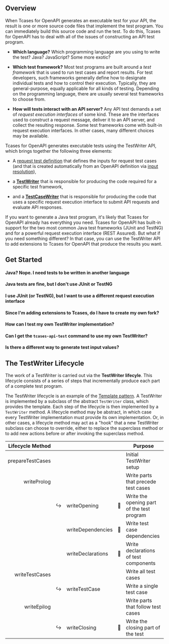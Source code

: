 ## Overview ##

When Tcases for OpenAPI generates an executable test for your API, the result is one or more source code files that implement
the test program. You can immediately build this source code and run the test.  To do this, Tcases for OpenAPI has to deal with
all of the issues of constructing an API test program.

* **Which language?** Which programming language are you using to write the test? Java? JavaScript? Some more exotic?

* **Which test framework?** Most test programs are built around a _test framework_ that is used to run test cases and report
  results.  For test developers, such frameworks generally define how to designate individual tests and how to control their
  execution.  Typically, they are general-purpose, equally applicable for all kinds of testing. Depending on the programming
  language, there are usually several test frameworks to choose from.

* **How will tests interact with an API server?** Any API test demands a set of _request execution interfaces_ of some kind.
  These are the interfaces used to construct a request message, deliver it to an API server, and collect the resulting response.
  Some test frameworks come with built-in request execution interfaces. In other cases, many different choices may be available.

Tcases for OpenAPI generates executable tests using the TestWriter API, which brings together the following three elements:

  * A [request test definition](Request-Test-Definition.md) that defines the inputs for request test cases (and that is created
    automatically from an OpenAPI definition via [input resolution](#get-actual-input-values)),
  
  * a [**TestWriter**](http://www.cornutum.org/tcases/docs/api/org/cornutum/tcases/openapi/testwriter/TestWriter.html) that is
    responsible for producing the code required for a specific test framework,

  * and a [**TestCaseWriter**](http://www.cornutum.org/tcases/docs/api/org/cornutum/tcases/openapi/testwriter/TestCaseWriter.html)
    that is responsible for producing the code that uses a specific request execution interface to submit
    API requests and evaluate API responses.

If you want to generate a Java test program, it's likely that Tcases for OpenAPI already has everything you need. Tcases for
OpenAPI has built-in support for the two most common Java test frameworks (JUnit and TestNG) and for a powerful request
execution interface (REST Assured).  But what if you need something different? In that case, you can use the TestWriter API to
add extensions to Tcases for OpenAPI that produce the results you want.

## Get Started ##

#### Java? Nope. I need tests to be written in another language ####

#### Java tests are fine, but I don't use JUnit or TestNG ####

#### I use JUnit (or TestNG), but I want to use a different request execution interface ####

#### Since I'm adding extensions to Tcases, do I have to create my own fork? ####

#### How can I test my own TestWriter implementation? ####

#### Can I get the `tcases-api-test` command to use my own TestWriter? ####

#### Is there a different way to generate test input values? ####


## The TestWriter Lifecycle ##

The work of a TestWriter is carried out via the **TestWriter lifecyle**. This lifecycle consists of a series of steps that
incrementally produce each part of a complete test program.

The TestWriter lifecycle is an example of the [Template pattern](https://en.wikipedia.org/wiki/Template_method_pattern).  A
TestWriter is implemented by a subclass of the abstract `TestWriter` class, which provides the template. Each step of the
lifecycle is then implemented by a `TestWriter` method.  A lifecycle method may be abstract, in which case every TestWriter
implementation must provide its own implementation. Or, in other cases, a lifecycle method may act as a "hook" that a new
TestWriter subclass can choose to override, either to replace the superclass method or to add new actions before or after
invoking the superclass method.

| Lifecycle Method  |                       |                   |                       | Purpose |
| ---:              | ---                   | :---              | ---                   | --- |
| prepareTestCases  |                       |                   |                       | Initial TestWriter setup |
| writeProlog       |                       |                   |                       | Write parts that precede test cases |
|                   | :arrow_right_hook:    | writeOpening      | :small_blue_diamond:  | Write the opening part of the test program |
|                   |                       | writeDependencies | :small_blue_diamond:  | Write test case dependencies |
|                   |                       | writeDeclarations | :small_blue_diamond:  | Write declarations of test components |
| writeTestCases    |                       |                   |                       | Write all test cases |
|                   | :arrow_right_hook:    | writeTestCase     |                       | Write a single test case |
| writeEpilog       |                       |                   |                       | Write parts that follow test cases |
|                   | :arrow_right_hook:    | writeClosing      | :small_blue_diamond:  | Write the closing part of the test |


